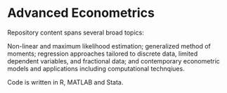 # Advanced Econometrics

Repository content spans several broad topics:

Non-linear and maximum likelihood estimation; generalized method of moments; regression
approaches tailored to discrete data, limited dependent variables, and fractional data; and
contemporary econometric models and applications including computational technqiues.

Code is written in R, MATLAB and Stata.
